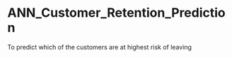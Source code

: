 # ANN_Customer_Retention_Prediction
To predict which of the customers are at highest risk of leaving
